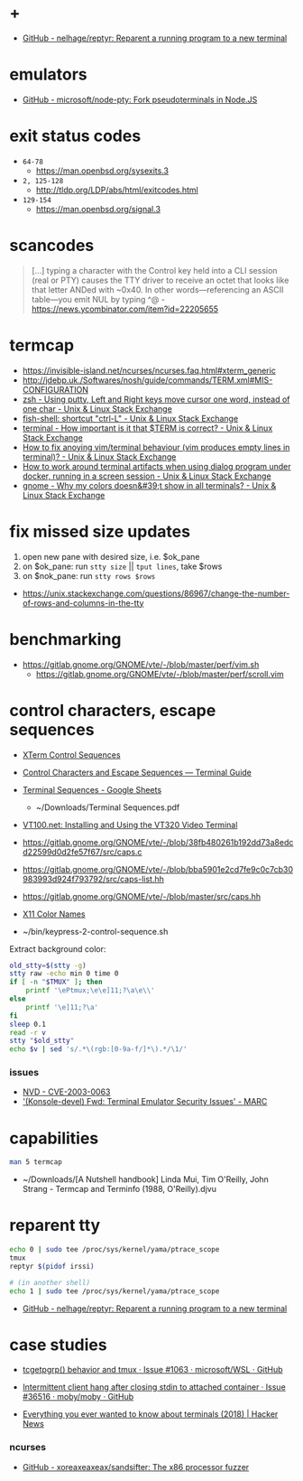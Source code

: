 # +

- [GitHub \- nelhage/reptyr: Reparent a running program to a new terminal](https://github.com/nelhage/reptyr)

# emulators

- [GitHub \- microsoft/node\-pty: Fork pseudoterminals in Node\.JS](https://github.com/microsoft/node-pty)

# exit status codes

- `64-78`
    - https://man.openbsd.org/sysexits.3
- `2, 125-128`
    - http://tldp.org/LDP/abs/html/exitcodes.html
- `129-154`
    - https://man.openbsd.org/signal.3

# scancodes

> [...] typing a character with the Control key held into a CLI session (real or PTY) causes the TTY driver to receive an octet that looks like that letter ANDed with ~0x40. In other words—referencing an ASCII table—you emit NUL by typing ^@
    - https://news.ycombinator.com/item?id=22205655

# termcap

- https://invisible-island.net/ncurses/ncurses.faq.html#xterm_generic
- http://jdebp.uk./Softwares/nosh/guide/commands/TERM.xml#MIS-CONFIGURATION
- [zsh \- Using putty, Left and Right keys move cursor one word, instead of one char \- Unix &amp; Linux Stack Exchange](https://unix.stackexchange.com/a/419092/5132)
- [fish\-shell: shortcut &quot;ctrl\-L&quot; \- Unix &amp; Linux Stack Exchange](https://unix.stackexchange.com/a/446912/5132)
- [terminal \- How important is it that $TERM is correct? \- Unix &amp; Linux Stack Exchange](https://unix.stackexchange.com/a/515517/5132)
- [How to fix anoying vim/terminal behaviour \(vim produces empty lines in terminal\)? \- Unix &amp; Linux Stack Exchange](https://unix.stackexchange.com/a/427299/5132)
- [How to work around terminal artifacts when using dialog program under docker, running in a screen session \- Unix &amp; Linux Stack Exchange](https://unix.stackexchange.com/a/441899/5132)
- [gnome \- Why my colors doesn&\#39;t show in all terminals? \- Unix &amp; Linux Stack Exchange](https://unix.stackexchange.com/a/560992/5132)

# fix missed size updates

1. open new pane with desired size, i.e. $ok_pane
2. on $ok_pane: run `stty size` || `tput lines`, take $rows
3. on $nok_pane: run `stty rows $rows`

- https://unix.stackexchange.com/questions/86967/change-the-number-of-rows-and-columns-in-the-tty

# benchmarking

- https://gitlab.gnome.org/GNOME/vte/-/blob/master/perf/vim.sh
    - https://gitlab.gnome.org/GNOME/vte/-/blob/master/perf/scroll.vim

# control characters, escape sequences

- [XTerm Control Sequences](https://invisible-island.net/xterm/ctlseqs/ctlseqs.html)
- [Control Characters and Escape Sequences — Terminal Guide](https://terminalguide.namepad.de/seq/)
- [Terminal Sequences \- Google Sheets](https://docs.google.com/spreadsheets/d/19W-lXWS9jYwqCK-LwgYo31GucPPxYVld_hVEcfpNpXg/edit#gid=433919454)
    - ~/Downloads/Terminal Sequences.pdf
- [VT100\.net: Installing and Using the VT320 Video Terminal](https://www.vt100.net/docs/vt320-uu/appendixe.html)

- https://gitlab.gnome.org/GNOME/vte/-/blob/38fb480261b192dd73a8edcd22599d0d2fe57f67/src/caps.c
- https://gitlab.gnome.org/GNOME/vte/-/blob/bba5901e2cd7fe9c0c7cb30983993d924f793792/src/caps-list.hh
- https://gitlab.gnome.org/GNOME/vte/-/blob/master/src/caps.hh

- [X11 Color Names](https://www.x.org/releases/X11R7.7/doc/man/man7/X.7.xhtml#heading11)

- ~/bin/keypress-2-control-sequence.sh

Extract background color:

```bash
old_stty=$(stty -g)
stty raw -echo min 0 time 0
if [ -n "$TMUX" ]; then
    printf '\ePtmux;\e\e]11;?\a\e\\'
else
    printf '\e]11;?\a'
fi
sleep 0.1
read -r v
stty "$old_stty"
echo $v | sed 's/.*\(rgb:[0-9a-f/]*\).*/\1/'
```

### issues

- [NVD \- CVE\-2003\-0063](https://nvd.nist.gov/vuln/detail/CVE-2003-0063)
- ['\(Konsole\-devel\) Fwd: Terminal Emulator Security Issues' \- MARC](https://marc.info/?l=konsole-devel&m=104617524910254&w=2)

# capabilities

```bash
man 5 termcap
```

- ~/Downloads/[A Nutshell handbook] Linda Mui, Tim O'Reilly, John Strang - Termcap and Terminfo (1988, O'Reilly).djvu

# reparent tty

```bash
echo 0 | sudo tee /proc/sys/kernel/yama/ptrace_scope
tmux
reptyr $(pidof irssi)

# (in another shell)
echo 1 | sudo tee /proc/sys/kernel/yama/ptrace_scope
```

- [GitHub \- nelhage/reptyr: Reparent a running program to a new terminal](https://github.com/nelhage/reptyr)

# case studies

- [tcgetpgrp\(\) behavior and tmux · Issue \#1063 · microsoft/WSL · GitHub](https://github.com/microsoft/WSL/issues/1063)
- [Intermittent client hang after closing stdin to attached container · Issue \#36516 · moby/moby · GitHub](https://github.com/moby/moby/issues/36516)

- [Everything you ever wanted to know about terminals \(2018\) | Hacker News](https://news.ycombinator.com/item?id=24436860)

### ncurses

- [GitHub \- xoreaxeaxeax/sandsifter: The x86 processor fuzzer](https://github.com/xoreaxeaxeax/sandsifter)


